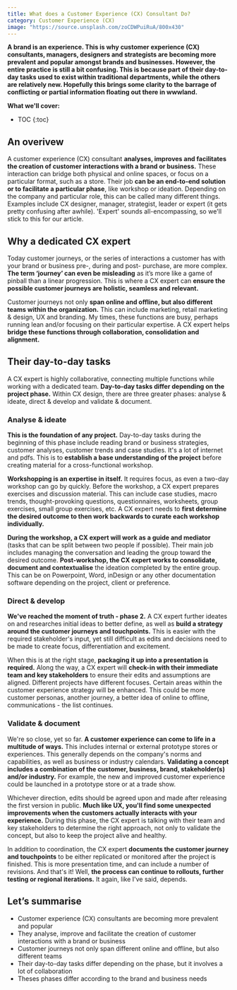 ```yaml
---
title: What does a Customer Experience (CX) Consultant Do?
category: Customer Experience (CX)
image: "https://source.unsplash.com/zoCDWPuiRuA/800x430"
---
```


**A brand is an experience. This is why customer experience (CX) consultants, managers, designers and strategists are becoming more prevalent and popular amongst brands and businesses. However, the entire practice is still a bit confusing. This is because part of their day-to-day tasks used to exist within traditional departments, while the others are relatively new. Hopefully this brings some clarity to the barrage of conflicting or partial information floating out there in wwwland.**

**What we'll cover:**
* TOC
{:toc}

## An overivew

A customer experience (CX) consultant **analyses, improves and facilitates the creation of customer interactions with a brand or business.** These interaction can bridge both physical and online spaces, or focus on a particular format, such as a store. Their job **can be an end-to-end solution or to facilitate a particular phase**, like workshop or ideation. Depending on the company and particular role, this can be called many different things. Examples include CX designer, manager, strategist, leader or expert (it gets pretty confusing after awhile). 'Expert' sounds all-encompassing, so we'll stick to this for our article.

## Why a dedicated CX expert

Today customer journeys, or the series of interactions a customer has with your brand or business pre-, during and post- purchase, are more complex. **The term ‘journey’ can even be misleading** as it’s more like a game of pinball than a linear progression. This is where a CX expert can **ensure the possible customer journeys are holistic, seamless and relevant.**

Customer journeys not only **span online and offline, but also different teams within the organization.** This can include marketing, retail marketing & design, UX and branding. My times, these functions are busy, perhaps running lean and/or focusing on their particular expertise. A CX expert helps **bridge these functions through collaboration, consolidation and alignment.**

## Their day-to-day tasks

A CX expert is highly collaborative, connecting multiple functions while working with a dedicated team. **Day-to-day tasks differ depending on the project phase.** Within CX design, there are three greater phases: analyse & ideate, direct & develop and validate & document. 

### Analyse & ideate 

**This is the foundation of any project.** Day-to-day tasks during the beginning of this phase include reading brand or business strategies, customer analyses, customer trends and case studies. It's a lot of internet and pdfs. This is to **establish a base understanding of the project** before creating material for a cross-functional workshop. 

**Workshopping is an expertise in itself.** It requires focus, as even a two-day workshop can go by quickly. Before the workshop, a CX expert prepares exercises and discussion material. This can include case studies, macro trends, thought-provoking questions, questionnaires, worksheets, group exercises, small group exercises, etc. A CX expert needs to **first determine the desired outcome to then work backwards to curate each workshop individually.** 

**During the workshop, a CX expert will work as a guide and mediator** (tasks that can be split between two people if possible). Their main job includes managing the conversation and leading the group toward the desired outcome. **Post-workshop, the CX expert works to consolidate, document and contextualise** the ideation completed by the entire group. This can be on Powerpoint, Word, inDesign or any other documentation software depending on the project, client or preference.

### Direct & develop

**We've reached the moment of truth - phase 2.** A CX expert further ideates on and researches initial ideas to better define, as well as **build a strategy around the customer journeys and touchpoints.** This is easier with the required stakeholder's input, yet still difficult as edits and decisions need to be made to create focus, differentiation and excitement.

When this is at the right stage, **packaging it up into a presentation is required.** Along the way, a CX expert will **check-in with their immediate team and key stakeholders** to ensure their edits and assumptions are aligned. Different projects have different focuses. Certain areas within the customer experience strategy will be enhanced. This could be more customer personas, another journey, a better idea of online to offline, communications - the list continues. 

### Validate & document

We're so close, yet so far. **A customer experience can come to life in a multitude of ways.** This includes internal or external prototype stores or experiences. This generally depends on the company's norms and capabilities, as well as business or industry calendars. **Validating a concept includes a combination of the customer, business, brand, stakeholder(s) and/or industry.** For example, the new and improved customer experience could be launched in a prototype store or at a trade show. 

Whichever direction, edits should be agreed upon and made after releasing the first version in public. **Much like UX, you'll find some unexpected improvements when the customers actually interacts with your  experience.** During this phase, the CX expert is talking with their team and key stakeholders to determine the right approach, not only to validate the concept, but also to keep the project alive and healthy.

In addition to coordination, the CX expert **documents the customer journey and touchpoints** to be either replicated or monitored after the project is finished. This is more presentation time, and can include a number of revisions. And that's it! Well, **the process can continue to rollouts, further testing or regional iterations.** It again, like I've said, depends.

## Let’s summarise

- Customer experience (CX) consultants are becoming more prevalent and popular
- They analyse, improve and facilitate the creation of customer interactions with a brand or business
- Customer journeys not only span different online and offline, but also different teams
- Their day-to-day tasks differ depending on the phase, but it involves a lot of collaboration
- Theses phases differ according to the brand and business needs